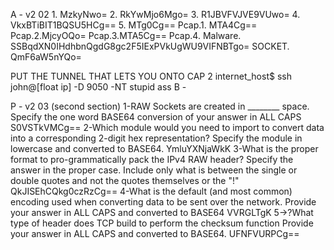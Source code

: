 A - v2 02 1. MzkyNwo=
          2. RkYwMjo6Mgo=
          3. R1JBVFVJVE9VUwo=
          4. VkxBTiBIT1BQSU5HCg==
          5. MTg0Cg==
          Pcap.1. MTA4Cg==
          Pcap.2.MjcyOQo=
          Pcap.3.MTA5Cg==
          Pcap.4.
          Malware. SSBqdXN0IHdhbnQgdG8gc2F5IExPVkUgWU9VIFNBTgo=
          SOCKET. QmF6aW5nYQo=





PUT THE TUNNEL THAT LETS YOU ONTO CAP 2
internet_host$ ssh john@[float ip] -D 9050 -NT stupid ass
B - 




P - 
v2 03 (second section)
1-RAW Sockets are created in ________ space. Specify the one word BASE64 conversion of your answer in ALL CAPS
S0VSTkVMCg==
2-Which module would you need to import to convert data into a corresponding 2-digit hex representation?
Specify the module in lowercase and converted to BASE64.
YmluYXNjaWkK
3-What is the proper format to pro-grammatically pack the IPv4 RAW header?
Specify the answer in the proper case. Include only what is between the single or double quotes and not the quotes themselves or the "!"
QkJISEhCQkg0czRzCg==
4-What is the default (and most common) encoding used when converting data to be sent over the network.
Provide your answer in ALL CAPS and converted to BASE64
VVRGLTgK
5->?What type of header does TCP build to perform the checksum function
Provide your answer in ALL CAPS and converted to BASE64.
UFNFVURPCg==
